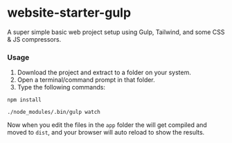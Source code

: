 # website-starter-gulp

A super simple basic web project setup using Gulp, Tailwind, and some CSS & JS compressors.

### Usage

1. Download the project and extract to a folder on your system.
2. Open a terminal/command prompt in that folder.
3. Type the following commands:

`npm install`

`./node_modules/.bin/gulp watch`

Now when you edit the files in the `app` folder the will get compiled and moved to `dist`, and your browser will auto reload to show the results.
